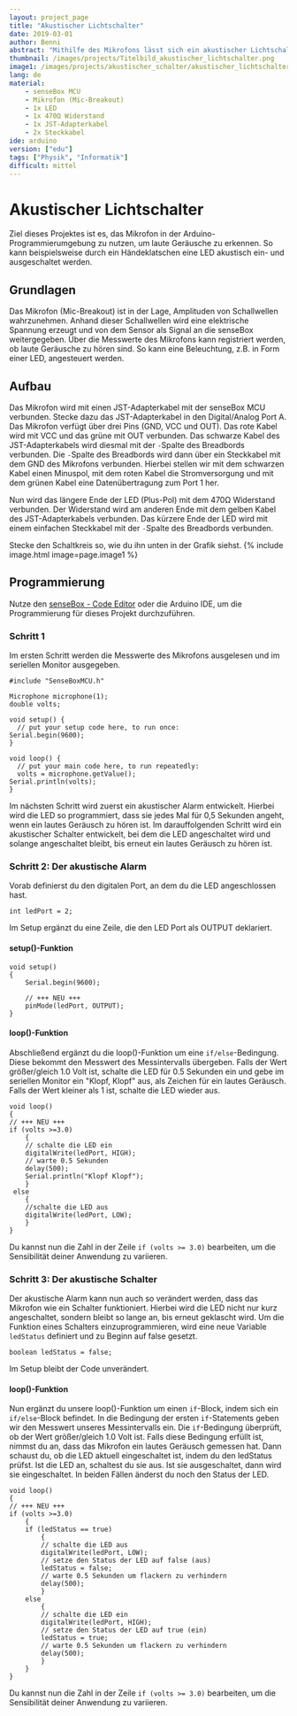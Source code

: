 ```yaml
---
layout: project_page
title: "Akustischer Lichtschalter"
date: 2019-03-01
author: Benni
abstract: "Mithilfe des Mikrofons lässt sich ein akustischer Lichtschalter bauen"
thumbnail: /images/projects/Titelbild_akustischer_lichtschalter.png
image1: /images/projects/akustischer_schalter/akustischer_lichtschalter_setup.png
lang: de
material:
    - senseBox MCU
    - Mikrofon (Mic-Breakout)
    - 1x LED
    - 1x 470Ω Widerstand
    - 1x JST-Adapterkabel
    - 2x Steckkabel
ide: arduino    
version: ["edu"]
tags: ["Physik", "Informatik"]
difficult: mittel
---
```

# Akustischer Lichtschalter

Ziel dieses Projektes ist es, das Mikrofon in der Arduino-Programmierumgebung zu nutzen, um laute Geräusche zu erkennen. So kann beispielsweise durch ein Händeklatschen eine LED akustisch ein- und ausgeschaltet werden. 
 
## Grundlagen 
Das Mikrofon (Mic-Breakout) ist in der Lage, Amplituden von Schallwellen wahrzunehmen. Anhand dieser Schallwellen wird eine elektrische Spannung erzeugt und von dem Sensor als Signal an die senseBox weitergegeben. Über die Messwerte des Mikrofons kann registriert werden, ob laute Geräusche zu hören sind. So kann eine Beleuchtung, z.B. in Form einer LED, angesteuert werden. 

## Aufbau 
Das Mikrofon wird mit einen JST-Adapterkabel mit der senseBox MCU verbunden. Stecke dazu das JST-Adapterkabel in den Digital/Analog Port A. Das Mikrofon verfügt über drei Pins (GND, VCC und OUT). Das rote Kabel wird mit VCC und das grüne mit OUT verbunden. Das schwarze Kabel des JST-Adapterkabels wird diesmal mit der `-`Spalte des Breadbords verbunden. Die `-`Spalte des Breadbords wird dann über ein Steckkabel mit dem GND des Mikrofons verbunden. Hierbei stellen wir mit dem schwarzen Kabel einen Minuspol, mit dem roten Kabel die Stromversorgung und mit dem grünen Kabel eine Datenübertragung zum Port 1 her.

Nun wird das längere Ende der LED (Plus-Pol) mit dem 470Ω Widerstand verbunden. Der Widerstand wird am anderen Ende mit dem gelben Kabel des JST-Adapterkabels verbunden. Das kürzere Ende der LED wird mit einem einfachen Steckkabel mit der `-`Spalte des Breadbords verbunden.

Stecke den Schaltkreis so, wie du ihn unten in der Grafik siehst.
{% include image.html image=page.image1 %}

## Programmierung

Nutze den [senseBox - Code Editor](https://blockly.sensebox.de/codeeditor) oder die Arduino IDE, um die Programmierung für dieses Projekt durchzuführen. 

### Schritt 1

Im ersten Schritt werden die Messwerte des Mikrofons ausgelesen und im seriellen Monitor ausgegeben. 

```arduino
#include "SenseBoxMCU.h"

Microphone microphone(1);
double volts;

void setup() {
  // put your setup code here, to run once:
Serial.begin(9600);
}

void loop() {
  // put your main code here, to run repeatedly:
  volts = microphone.getValue();
Serial.println(volts);
}
```
Im nächsten Schritt wird zuerst ein akustischer Alarm entwickelt. Hierbei wird die LED so programmiert, dass sie jedes Mal für 0,5 Sekunden angeht, wenn ein lautes Geräusch zu hören ist. Im darauffolgenden Schritt wird ein akustischer Schalter entwickelt, bei dem die LED angeschaltet wird und solange angeschaltet bleibt, bis erneut ein lautes Geräusch zu hören ist. 

### Schritt 2: Der akustische Alarm

Vorab definierst du den digitalen Port, an dem du die LED angeschlossen hast. 
```arduino
int ledPort = 2;
```

Im Setup ergänzt du eine Zeile, die den LED Port als OUTPUT deklariert.

#### setup()-Funktion

```arduino
void setup() 
{
    Serial.begin(9600);

    // +++ NEU +++
    pinMode(ledPort, OUTPUT);
}
```

#### loop()-Funktion
Abschließend ergänzt du die loop()-Funktion um eine `if/else`-Bedingung. Diese bekommt den Messwert des Messintervalls übergeben. Falls der Wert größer/gleich 1.0 Volt ist, schalte die LED für 0.5 Sekunden ein und gebe im seriellen Monitor ein "Klopf, Klopf" aus, als Zeichen für ein lautes Geräusch. Falls der Wert kleiner als 1 ist, schalte die LED wieder aus. 


```arduino
void loop()
{
// +++ NEU +++
if (volts >=3.0)
    {
    // schalte die LED ein
    digitalWrite(ledPort, HIGH);
    // warte 0.5 Sekunden
    delay(500);
    Serial.println("Klopf Klopf");
    }
 else
    {
    //schalte die LED aus
    digitalWrite(ledPort, LOW);
    }             
}
```

Du kannst nun die Zahl in der Zeile `if (volts >= 3.0)` bearbeiten, um die Sensibilität deiner Anwendung zu variieren.

### Schritt 3: Der akustische Schalter

Der akustische Alarm kann nun auch so verändert werden, dass das Mikrofon wie ein Schalter funktioniert. Hierbei wird die LED nicht nur kurz angeschaltet, sondern bleibt so lange an, bis erneut geklascht wird. Um die Funktion eines Schalters einzuprogrammieren, wird eine neue Variable `ledStatus` definiert und zu Beginn auf false gesetzt. 
```arduino
boolean ledStatus = false;
```

Im Setup bleibt der Code unverändert. 

#### loop()-Funktion
Nun ergänzt du unsere loop()-Funktion um einen `if`-Block, indem sich ein `if/else`-Block befindet. 
In die Bedingung der ersten `if`-Statements geben wir den Messwert unseres Messintervalls ein. Die `if`-Bedingung überprüft, ob der Wert größer/gleich 1.0 Volt ist. 
Falls diese Bedingung erfüllt ist, nimmst du an, dass das Mikrofon ein lautes Geräusch gemessen hat. Dann schaust du, ob die LED aktuell eingeschaltet ist, indem du den ledStatus prüfst. Ist die LED an, schaltest du sie aus. Ist sie ausgeschaltet, dann wird sie eingeschaltet. In beiden Fällen änderst du noch den Status der LED. 

```arduino
void loop()
{
// +++ NEU +++
if (volts >=3.0)
    {
    if (ledStatus == true)
        {
        // schalte die LED aus
        digitalWrite(ledPort, LOW);
        // setze den Status der LED auf false (aus)
        ledStatus = false;
        // warte 0.5 Sekunden um flackern zu verhindern
        delay(500);
        }
    else 
        {
        // schalte die LED ein
        digitalWrite(ledPort, HIGH);
        // setze den Status der LED auf true (ein)
        ledStatus = true;
        // warte 0.5 Sekunden um flackern zu verhindern
        delay(500);
        }
    }            
}
```
Du kannst nun die Zahl in der Zeile `if (volts >= 3.0)` bearbeiten, um die Sensibilität deiner Anwendung zu variieren.



